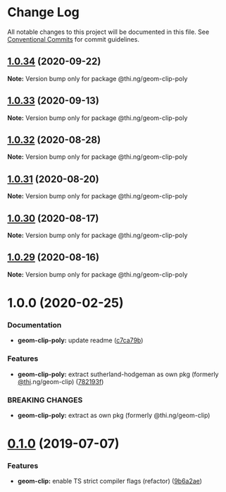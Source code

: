 # Change Log

All notable changes to this project will be documented in this file.
See [Conventional Commits](https://conventionalcommits.org) for commit guidelines.

## [1.0.34](https://github.com/thi-ng/umbrella/compare/@thi.ng/geom-clip-poly@1.0.33...@thi.ng/geom-clip-poly@1.0.34) (2020-09-22)

**Note:** Version bump only for package @thi.ng/geom-clip-poly





## [1.0.33](https://github.com/thi-ng/umbrella/compare/@thi.ng/geom-clip-poly@1.0.32...@thi.ng/geom-clip-poly@1.0.33) (2020-09-13)

**Note:** Version bump only for package @thi.ng/geom-clip-poly





## [1.0.32](https://github.com/thi-ng/umbrella/compare/@thi.ng/geom-clip-poly@1.0.31...@thi.ng/geom-clip-poly@1.0.32) (2020-08-28)

**Note:** Version bump only for package @thi.ng/geom-clip-poly





## [1.0.31](https://github.com/thi-ng/umbrella/compare/@thi.ng/geom-clip-poly@1.0.30...@thi.ng/geom-clip-poly@1.0.31) (2020-08-20)

**Note:** Version bump only for package @thi.ng/geom-clip-poly





## [1.0.30](https://github.com/thi-ng/umbrella/compare/@thi.ng/geom-clip-poly@1.0.29...@thi.ng/geom-clip-poly@1.0.30) (2020-08-17)

**Note:** Version bump only for package @thi.ng/geom-clip-poly





## [1.0.29](https://github.com/thi-ng/umbrella/compare/@thi.ng/geom-clip-poly@1.0.28...@thi.ng/geom-clip-poly@1.0.29) (2020-08-16)

**Note:** Version bump only for package @thi.ng/geom-clip-poly





# 1.0.0 (2020-02-25)


### Documentation

* **geom-clip-poly:** update readme ([c7ca79b](https://github.com/thi-ng/umbrella/commit/c7ca79b7e5e3d6badca2baa79fef8870ad9f9309))


### Features

* **geom-clip-poly:** extract sutherland-hodgeman as own pkg (formerly [@thi](https://github.com/thi).ng/geom-clip) ([782193f](https://github.com/thi-ng/umbrella/commit/782193f2fc06c18a564d5b983839f55b9143b4f7))


### BREAKING CHANGES

* **geom-clip-poly:** extract as own pkg (formerly @thi.ng/geom-clip)





# [0.1.0](https://github.com/thi-ng/umbrella/compare/@thi.ng/geom-clip@0.0.19...@thi.ng/geom-clip@0.1.0) (2019-07-07)

### Features

* **geom-clip:** enable TS strict compiler flags (refactor) ([9b6a2ae](https://github.com/thi-ng/umbrella/commit/9b6a2ae))

